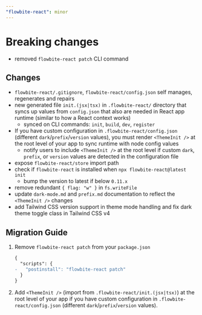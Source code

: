 ```yaml
---
"flowbite-react": minor
---
```


# Breaking changes

- removed `flowbite-react patch` CLI command

## Changes

- `flowbite-react/.gitignore`, `flowbite-react/config.json` self manages, regenerates and repairs
- new generated file `init.(jsx|tsx)` in `.flowbite-react/` directory that syncs up values from `config.json` that also are needed in React app runtime (similar to how a React context works)
  - synced on CLI commands: `init`, `build`, `dev`, `register`
- If you have custom configuration in `.flowbite-react/config.json` (different `dark`/`prefix`/`version` values), you must render `<ThemeInit />` at the root level of your app to sync runtime with node config values
  - notify users to include `<ThemeInit />` at the root level if custom `dark`, `prefix`, or `version` values are detected in the configuration file
- expose `flowbite-react/store` import path
- check if `flowbite-react` is installed when `npx flowbite-react@latest init`
  - bump the version to latest if below `0.11.x`
- remove redundant `{ flag: "w" }` in `fs.writeFile`
- update `dark-mode.md` and `prefix.md` documentation to reflect the `<ThemeInit />` changes
- add Tailwind CSS version support in theme mode handling and fix dark theme toggle class in Tailwind CSS v4

## Migration Guide

1. Remove `flowbite-react patch` from your `package.json`

   ```diff
   {
     "scripts": {
   -   "postinstall": "flowbite-react patch"
     }
   }
   ```

2. Add `<ThemeInit />` (import from `.flowbite-react/init.(jsx|tsx)`) at the root level of your app if you have custom configuration in `.flowbite-react/config.json` (different `dark`/`prefix`/`version` values).
